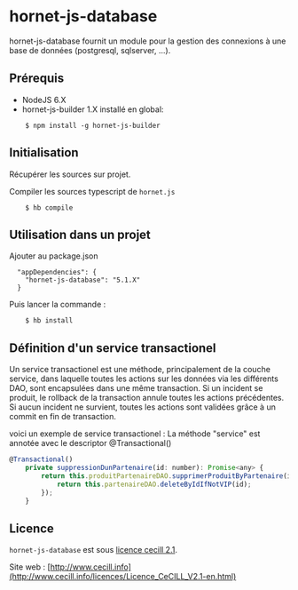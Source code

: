 # hornet-js-database

hornet-js-database fournit un module pour la gestion des connexions à une base de données (postgresql, sqlserver, ...).

## Prérequis #

* NodeJS 6.X
* hornet-js-builder 1.X installé en global:

```shell
    $ npm install -g hornet-js-builder
```

## Initialisation #

Récupérer les sources sur projet.

Compiler les sources typescript de `hornet.js`

```shell
    $ hb compile
```

## Utilisation dans un projet #

Ajouter au package.json

```shell
  "appDependencies": {
    "hornet-js-database": "5.1.X"
  }
```

Puis lancer la commande :

```shell
    $ hb install
```

## Définition d'un service transactionel

Un service transactionel est une méthode, principalement de la couche service, dans laquelle toutes les actions sur les données
via les différents DAO, sont encapsulées dans une même transaction. Si un incident se produit, le rollback de la
transaction annule toutes les actions précédentes. Si aucun incident ne survient, toutes les actions sont validées
grâce à un commit en fin de transaction.

voici un exemple de service transactionel :
La méthode "service" est annotée avec le descriptor @Transactional()


```javascript
@Transactional()
    private suppressionDunPartenaire(id: number): Promise<any> {
        return this.produitPartenaireDAO.supprimerProduitByPartenaire(id).then((data) => {
            return this.partenaireDAO.deleteByIdIfNotVIP(id);
        });
    }
```

## Licence

`hornet-js-database` est sous [licence cecill 2.1](./LICENSE.md).

Site web : [http://www.cecill.info](http://www.cecill.info/licences/Licence_CeCILL_V2.1-en.html)

